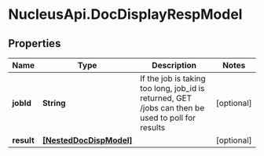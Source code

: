 # NucleusApi.DocDisplayRespModel

## Properties
Name | Type | Description | Notes
------------ | ------------- | ------------- | -------------
**jobId** | **String** | If the job is taking too long, job_id is returned, GET /jobs can then be used to poll for results | [optional] 
**result** | [**[NestedDocDispModel]**](NestedDocDispModel.md) |  | [optional] 


